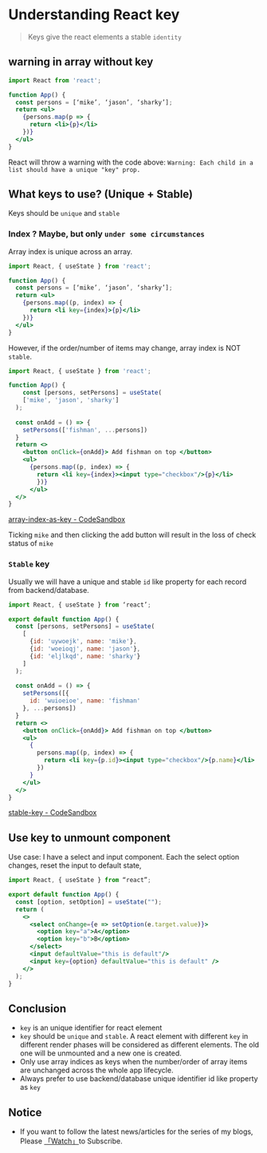 # Understanding React key

> Keys give the react elements a stable `identity`  

## warning in array without key

```jsx
import React from 'react';

function App() {
  const persons = [‘mike’, ‘jason’, ‘sharky’];
  return <ul>
    {persons.map(p => {
      return <li>{p}</li>
    })}
  </ul>
}
```

React will throw a warning with the code above:
`Warning: Each child in a list should have a unique "key" prop.`

## What keys to use? (Unique + Stable)

Keys should be `unique` and `stable`

### Index ? Maybe, but only `under some circumstances`

Array index is unique across an array.

```jsx
import React, { useState } from 'react';

function App() {
  const persons = [‘mike’, ‘jason’, ‘sharky’];
  return <ul>
    {persons.map((p, index) => {
      return <li key={index}>{p}</li>
    })}
  </ul>
}
```

However,  if the order/number of items may change, array index is NOT `stable`.

```jsx
import React, { useState } from 'react';

function App() {
	const [persons, setPersons] = useState(
    ['mike', 'jason', 'sharky']
  );
  
  const onAdd = () => {
    setPersons(['fishman', ...persons])
  }
  return <>
    <button onClick={onAdd}> Add fishman on top </button>
    <ul>
      {persons.map((p, index) => {
        return <li key={index}><input type="checkbox"/>{p}</li>
        })}
      </ul>
  </>
}
```

[array-index-as-key - CodeSandbox](https://codesandbox.io/s/staging-resonance-vy7eq)

Ticking `mike` and then clicking the add button will result in the loss of check status of `mike`

### `Stable` key

Usually we will have a unique and stable `id` like property for each record from backend/database.

```jsx
import React, { useState } from ‘react’;

export default function App() {
  const [persons, setPersons] = useState(
    [
      {id: 'uywoejk', name: 'mike'},
      {id: 'woeioqj', name: 'jason'},
      {id: 'eljlkqd', name: 'sharky'}
    ]
  );
  
  const onAdd = () => {
    setPersons([{
      id: 'wuioeioe', name: 'fishman'
    }, ...persons])
  }
  return <>
    <button onClick={onAdd}> Add fishman on top </button>
    <ul>
      {
        persons.map((p, index) => {
          return <li key={p.id}><input type="checkbox"/>{p.name}</li>
        })
      }
    </ul>
  </>
}
```

[stable-key - CodeSandbox](https://codesandbox.io/s/gallant-visvesvaraya-0b3lo)

## Use key to unmount component

Use case: I have a select and input component. Each the select option changes, reset the input to default state,

```jsx
import React, { useState } from “react”;

export default function App() {
  const [option, setOption] = useState("");
  return (
    <>
      <select onChange={e => setOption(e.target.value)}>
        <option key="a">A</option>
        <option key="b">B</option>
      </select>
      <input defaultValue="this is default"/>
      <input key={option} defaultValue="this is default" />
    </>
  );
}
```

## Conclusion

* `key` is an unique identifier for react element
* `key` should be `unique` and `stable`. A react element with different `key` in different render phases will be considered as different elements. The old one will be unmounted and a new one is created.
* Only use array indices as keys when the number/order of array items are unchanged across the whole app lifecycle.
* Always prefer to use backend/database unique identifier id like property as `key`

## Notice

* If you want to follow the latest news/articles for the series of my blogs, Please [「Watch」](https://github.com/n0ruSh/blogs/)to Subscribe.